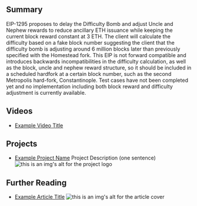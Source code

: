 ## Summary

EIP-1295 proposes to delay the Difficulty Bomb and adjust Uncle and Nephew rewards to reduce ancillary ETH issuance while keeping the current block reward constant at 3 ETH. The client will calculate the difficulty based on a fake block number suggesting the client that the difficulty bomb is adjusting around 6 million blocks later than previously specified with the Homestead fork. This EIP is not forward compatible and introduces backwards incompatibilities in the difficulty calculation, as well as the block, uncle and nephew reward structure, so it should be included in a scheduled hardfork at a certain block number, such as the second Metropolis hard-fork, Constantinople. Test cases have not been completed yet and no implementation including both block reward and difficulty adjustment is currently available.

## Videos

- [Example Video Title](https://www.youtube.com/watch?v=TDGq4aeevgY)

## Projects

- [Example Project Name](https://xxxx.xxx/xxxxx) Project Description (one sentence) ![this is an img's alt for the project logo](https://xxxx.xxx/project-logo.xxx)

## Further Reading

- [Example Article Title](https://xxxx.xxx/xxxxx) ![this is an img's alt for the article cover](https://xxxx.xxx/article-cover.xxx)
